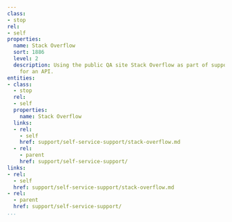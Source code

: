 ```yaml
---
class:
- stop
rel:
- self
properties:
  name: Stack Overflow
  sort: 1886
  level: 2
  description: Using the public QA site Stack Overflow as part of support operations
    for an API.
entities:
- class:
  - stop
  rel:
  - self
  properties:
    name: Stack Overflow
  links:
  - rel:
    - self
    href: support/self-service-support/stack-overflow.md
  - rel:
    - parent
    href: support/self-service-support/
links:
- rel:
  - self
  href: support/self-service-support/stack-overflow.md
- rel:
  - parent
  href: support/self-service-support/
...
```

